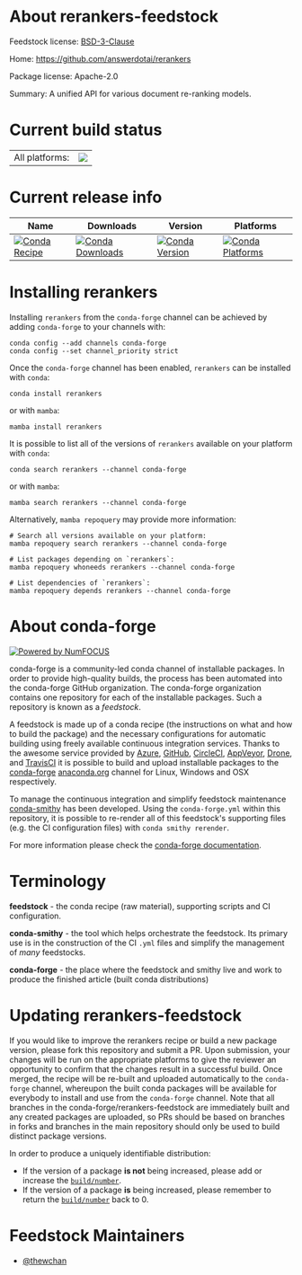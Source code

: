 About rerankers-feedstock
=========================

Feedstock license: [BSD-3-Clause](https://github.com/conda-forge/rerankers-feedstock/blob/main/LICENSE.txt)

Home: https://github.com/answerdotai/rerankers

Package license: Apache-2.0

Summary: A unified API for various document re-ranking models.

Current build status
====================


<table><tr><td>All platforms:</td>
    <td>
      <a href="https://dev.azure.com/conda-forge/feedstock-builds/_build/latest?definitionId=24040&branchName=main">
        <img src="https://dev.azure.com/conda-forge/feedstock-builds/_apis/build/status/rerankers-feedstock?branchName=main">
      </a>
    </td>
  </tr>
</table>

Current release info
====================

| Name | Downloads | Version | Platforms |
| --- | --- | --- | --- |
| [![Conda Recipe](https://img.shields.io/badge/recipe-rerankers-green.svg)](https://anaconda.org/conda-forge/rerankers) | [![Conda Downloads](https://img.shields.io/conda/dn/conda-forge/rerankers.svg)](https://anaconda.org/conda-forge/rerankers) | [![Conda Version](https://img.shields.io/conda/vn/conda-forge/rerankers.svg)](https://anaconda.org/conda-forge/rerankers) | [![Conda Platforms](https://img.shields.io/conda/pn/conda-forge/rerankers.svg)](https://anaconda.org/conda-forge/rerankers) |

Installing rerankers
====================

Installing `rerankers` from the `conda-forge` channel can be achieved by adding `conda-forge` to your channels with:

```
conda config --add channels conda-forge
conda config --set channel_priority strict
```

Once the `conda-forge` channel has been enabled, `rerankers` can be installed with `conda`:

```
conda install rerankers
```

or with `mamba`:

```
mamba install rerankers
```

It is possible to list all of the versions of `rerankers` available on your platform with `conda`:

```
conda search rerankers --channel conda-forge
```

or with `mamba`:

```
mamba search rerankers --channel conda-forge
```

Alternatively, `mamba repoquery` may provide more information:

```
# Search all versions available on your platform:
mamba repoquery search rerankers --channel conda-forge

# List packages depending on `rerankers`:
mamba repoquery whoneeds rerankers --channel conda-forge

# List dependencies of `rerankers`:
mamba repoquery depends rerankers --channel conda-forge
```


About conda-forge
=================

[![Powered by
NumFOCUS](https://img.shields.io/badge/powered%20by-NumFOCUS-orange.svg?style=flat&colorA=E1523D&colorB=007D8A)](https://numfocus.org)

conda-forge is a community-led conda channel of installable packages.
In order to provide high-quality builds, the process has been automated into the
conda-forge GitHub organization. The conda-forge organization contains one repository
for each of the installable packages. Such a repository is known as a *feedstock*.

A feedstock is made up of a conda recipe (the instructions on what and how to build
the package) and the necessary configurations for automatic building using freely
available continuous integration services. Thanks to the awesome service provided by
[Azure](https://azure.microsoft.com/en-us/services/devops/), [GitHub](https://github.com/),
[CircleCI](https://circleci.com/), [AppVeyor](https://www.appveyor.com/),
[Drone](https://cloud.drone.io/welcome), and [TravisCI](https://travis-ci.com/)
it is possible to build and upload installable packages to the
[conda-forge](https://anaconda.org/conda-forge) [anaconda.org](https://anaconda.org/)
channel for Linux, Windows and OSX respectively.

To manage the continuous integration and simplify feedstock maintenance
[conda-smithy](https://github.com/conda-forge/conda-smithy) has been developed.
Using the ``conda-forge.yml`` within this repository, it is possible to re-render all of
this feedstock's supporting files (e.g. the CI configuration files) with ``conda smithy rerender``.

For more information please check the [conda-forge documentation](https://conda-forge.org/docs/).

Terminology
===========

**feedstock** - the conda recipe (raw material), supporting scripts and CI configuration.

**conda-smithy** - the tool which helps orchestrate the feedstock.
                   Its primary use is in the construction of the CI ``.yml`` files
                   and simplify the management of *many* feedstocks.

**conda-forge** - the place where the feedstock and smithy live and work to
                  produce the finished article (built conda distributions)


Updating rerankers-feedstock
============================

If you would like to improve the rerankers recipe or build a new
package version, please fork this repository and submit a PR. Upon submission,
your changes will be run on the appropriate platforms to give the reviewer an
opportunity to confirm that the changes result in a successful build. Once
merged, the recipe will be re-built and uploaded automatically to the
`conda-forge` channel, whereupon the built conda packages will be available for
everybody to install and use from the `conda-forge` channel.
Note that all branches in the conda-forge/rerankers-feedstock are
immediately built and any created packages are uploaded, so PRs should be based
on branches in forks and branches in the main repository should only be used to
build distinct package versions.

In order to produce a uniquely identifiable distribution:
 * If the version of a package **is not** being increased, please add or increase
   the [``build/number``](https://docs.conda.io/projects/conda-build/en/latest/resources/define-metadata.html#build-number-and-string).
 * If the version of a package **is** being increased, please remember to return
   the [``build/number``](https://docs.conda.io/projects/conda-build/en/latest/resources/define-metadata.html#build-number-and-string)
   back to 0.

Feedstock Maintainers
=====================

* [@thewchan](https://github.com/thewchan/)

